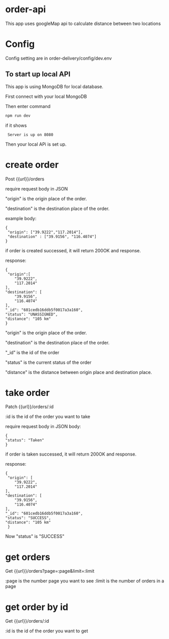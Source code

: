 # order-api
This app uses googleMap api to calculate distance between two locations

# Config
Config setting are in order-delivery/config/dev.env

## To start up local API
This app is using MongoDB for local database.

First connect with your local MongoDB

Then enter command

```bash
npm run dev
```

if it shows

     Server is up on 8080
     
Then your local APi is set up.

# create order
Post {{url}}/orders

require request body in JSON

"origin" is the origin place of the order. 

"destination" is the destination place of the order.

example body:
     
    {
     "origin": ["39.9222","117.2014"],
     "destination" : ["39.9156", "116.4074"]
    }

if order is created successed, it will return 200OK and response.

response:
    
    {
     "origin":[
        "39.9222",
        "117.2014"
    ],
    "destination": [
        "39.9156",
        "116.4074"
    ], 
    "_id": "601cedb16ddb5f0017a3a160",
    "status": "UNASSIGNED",
    "distance": "105 km"
    }
    
"origin" is the origin place of the order. 

"destination" is the destination place of the order.

"_id" is the id of the order

"status" is the current status of the order

"distance" is the distance between origin place and destination place.

# take order

Patch {{url}}/orders/:id

:id is the id of the order you want to take

require request body in JSON
body:

    {
    "status": "Taken"
    }

if order is taken successed, it will return 200OK and response.

response:
     
    {
     "origin": [
        "39.9222",
        "117.2014"
    ],
    "destination": [
        "39.9156",
        "116.4074"
    ],
    "_id": "601cedb16ddb5f0017a3a160",
    "status": "SUCCESS",
    "distance": "105 km"
     }

Now "status" is "SUCCESS"

# get orders
Get {{url}}/orders?page=:page&limit=:limit

:page is the number page you want to see
:limit is the number of orders in a page

# get order by id
Get {{url}}/orders/:id

:id is the id of the order you want to get
